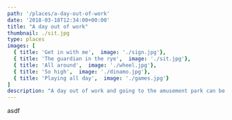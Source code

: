 ```yaml
---
path: '/places/a-day-out-of-work'
date: '2018-03-18T12:34:00+00:00'
title: "A day out of work"
thumbnail: ./sit.jpg
type: places
images: [
  { title: 'Get in with me',  image: './sign.jpg'},
  { title: 'The guardian in the rye',  image: './sit.jpg'},
  { title: 'All around',  image: './wheel.jpg'},
  { title: 'So high',  image: './dinamo.jpg'},
  { title: 'Playing all day',  image: './games.jpg'}
]
description: "A day out of work and going to the amusement park can be great for all. Lorem ipsum dolor sit amet, consectetur adipiscing elit. Nunc sit amet augue lorem. Pellentesque habitant morbi tristique senectus et netus et malesuada fames ac turpis egestas. Aenean cursus sem ligula, quis facilisis erat bibendum ut."
---
```

asdf